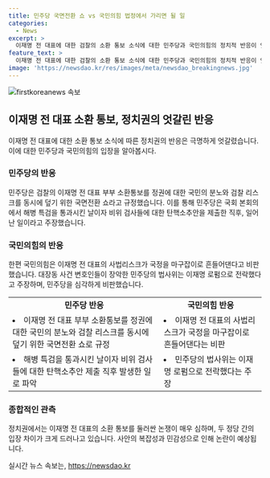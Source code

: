 ```yaml
---
title: 민주당 국면전환 쇼 vs 국민의힘 법정에서 가리면 될 일
categories:
  - News
excerpt: >
  이재명 전 대표에 대한 검찰의 소환 통보 소식에 대한 민주당과 국민의힘의 정치적 반응이 엇갈렸습니다. 민주당은 이를 정권의 위기 돌파 및 검찰 리스크 덮기의 국면전환 쇼로 규정하고, 탄핵소추안과 관련된 청문회 논의를 시작했습니다. 반면 국민의힘은 이에 대해 이재명 전 대표의 사법리스크를 드러내고 촉구하는 입장을 취했습니다. 이러한 정치권의 대립을 통해 민주당과 국민의힘의 입장 차이를 확인할 수 있습니다.
feature_text: >
  이재명 전 대표에 대한 검찰의 소환 통보 소식에 대한 민주당과 국민의힘의 정치적 반응이 엇갈렸습니다. 민주당은 이를 정권의 위기 돌파 및 검찰 리스크 덮기의 국면전환 쇼로 규정하고, 탄핵소추안과 관련된 청문회 논의를 시작했습니다. 반면 국민의힘은 이에 대해 이재명 전 대표의 사법리스크를 드러내고 촉구하는 입장을 취했습니다. 이러한 정치권의 대립을 통해 민주당과 국민의힘의 입장 차이를 확인할 수 있습니다.
image: 'https://newsdao.kr/res/images/meta/newsdao_breakingnews.jpg'
---
```


<p><img src="https://newsdao.kr/res/images/meta/newsdao_breakingnews.jpg" alt="firstkoreanews 속보" /></p>

<h2 data-ke-size="size26">이재명 전 대표 소환 통보, 정치권의 엇갈린 반응</h2>

<p data-ke-size="size16">이재명 전 대표에 대한 소환 통보 소식에 따른 정치권의 반응은 극명하게 엇갈렸습니다. 이에 대한 민주당과 국민의힘의 입장을 알아봅시다.</p>

<h3>민주당의 반응</h3>

<p data-ke-size="size16">민주당은 검찰의 이재명 전 대표 부부 소환통보를 정권에 대한 국민의 분노와 검찰 리스크를 동시에 덮기 위한 국면전환 쇼라고 규정했습니다. 이를 통해 민주당은 국회 본회의에서 해병 특검을 통과시킨 날이자 비위 검사들에 대한 탄핵소추안을 제출한 직후, 일어난 일이라고 주장했습니다.</p>

<h3>국민의힘의 반응</h3>

<p data-ke-size="size16">한편 국민의힘은 이재명 전 대표의 사법리스크가 국정을 마구잡이로 흔들어댄다고 비판했습니다. 대장동 사건 변호인들이 장악한 민주당의 법사위는 이재명 로펌으로 전락했다고 주장하며, 민주당을 심각하게 비판했습니다.</p>

<table>
    <tr>
        <td style="text-align: center; height: 17px;"><b>민주당 반응</b></td>
        <td style="text-align: center; height: 17px;"><b>국민의힘 반응</b></td>
    </tr>
    <tr>
        <td><li>이재명 전 대표 부부 소환통보를 정권에 대한 국민의 분노와 검찰 리스크를 동시에 덮기 위한 국면전환 쇼로 규정</li></td>
        <td><li>이재명 전 대표의 사법리스크가 국정을 마구잡이로 흔들어댄다는 비판</li></td>
    </tr>
    <tr>
        <td><li>해병 특검을 통과시킨 날이자 비위 검사들에 대한 탄핵소추안 제출 직후 발생한 일로 파악</li></td>
        <td><li>민주당의 법사위는 이재명 로펌으로 전락했다는 주장</li></td>
    </tr>
</table>

<h3>종합적인 관측</h3>

<p data-ke-size="size16">정치권에서는 이재명 전 대표의 소환 통보를 둘러싼 논쟁이 매우 심하며, 두 정당 간의 입장 차이가 크게 드러나고 있습니다. 사안의 복잡성과 민감성으로 인해 논란이 예상됩니다.</p>
실시간 뉴스 속보는, <a href="https://newsdao.kr" rel="dofollow">https://newsdao.kr</a>


